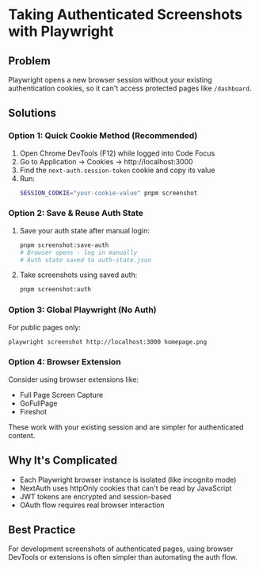 # Taking Authenticated Screenshots with Playwright

## Problem
Playwright opens a new browser session without your existing authentication cookies, so it can't access protected pages like `/dashboard`.

## Solutions

### Option 1: Quick Cookie Method (Recommended)
1. Open Chrome DevTools (F12) while logged into Code Focus
2. Go to Application → Cookies → http://localhost:3000
3. Find the `next-auth.session-token` cookie and copy its value
4. Run:
   ```bash
   SESSION_COOKIE="your-cookie-value" pnpm screenshot
   ```

### Option 2: Save & Reuse Auth State
1. Save your auth state after manual login:
   ```bash
   pnpm screenshot:save-auth
   # Browser opens - log in manually
   # Auth state saved to auth-state.json
   ```

2. Take screenshots using saved auth:
   ```bash
   pnpm screenshot:auth
   ```

### Option 3: Global Playwright (No Auth)
For public pages only:
```bash
playwright screenshot http://localhost:3000 homepage.png
```

### Option 4: Browser Extension
Consider using browser extensions like:
- Full Page Screen Capture
- GoFullPage
- Fireshot

These work with your existing session and are simpler for authenticated content.

## Why It's Complicated
- Each Playwright browser instance is isolated (like incognito mode)
- NextAuth uses httpOnly cookies that can't be read by JavaScript
- JWT tokens are encrypted and session-based
- OAuth flow requires real browser interaction

## Best Practice
For development screenshots of authenticated pages, using browser DevTools or extensions is often simpler than automating the auth flow.